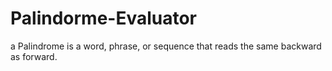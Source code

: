 # Palindorme-Evaluator
a Palindrome is a word, phrase, or sequence that reads the same backward as forward.
